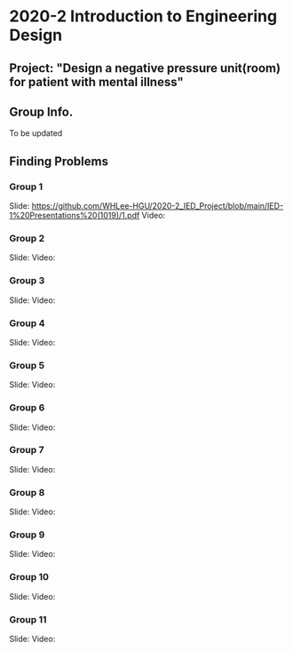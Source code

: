 # 2020-2 Introduction to Engineering Design
## Project: "Design a negative pressure unit(room) for patient with mental illness"

## Group Info.
To be updated

## Finding Problems

### Group 1
Slide: https://github.com/WHLee-HGU/2020-2_IED_Project/blob/main/IED-1%20Presentations%20(1019)/1.pdf
Video: 

### Group 2
Slide: 
Video: 

### Group 3
Slide: 
Video: 

### Group 4
Slide: 
Video: 

### Group 5
Slide: 
Video: 

### Group 6
Slide: 
Video: 

### Group 7
Slide: 
Video: 

### Group 8
Slide: 
Video: 

### Group 9
Slide: 
Video: 

### Group 10
Slide: 
Video: 

### Group 11
Slide: 
Video: 

